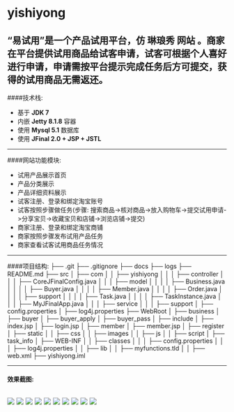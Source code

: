 yishiyong
=========
“易试用”是一个产品试用平台，仿 __琳琅秀__ 网站 。商家在平台提供试用商品给试客申请，试客可根据个人喜好进行申请，申请需按平台提示完成任务后方可提交，获得的试用商品无需返还。
---------

####技术栈: 
* 基于 __JDK 7__
* 内嵌 __Jetty 8.1.8__ 容器
* 使用 __Mysql 5.1__ 数据库
* 使用 __JFinal 2.0 + JSP + JSTL__

---

####网站功能模块: 
* 试用产品展示首页
* 产品分类展示
* 产品详细资料展示
* 试客注册、登录和绑定淘宝账号
* 试客按照步骤做任务(步骤: 搜索商品->核对商品->放入购物车->提交试用申请->分享宝贝->收藏宝贝和店铺->浏览店铺->提交)
* 商家注册、登录和绑定淘宝商铺
* 商家按照步骤发布试用产品任务
* 商家查看试客试用商品任务情况

---

####项目结构:
    ├── .git 
    ├── .gitignore 
    ├── docs 
    ├── logs 
    ├── README.md 
    ├── src 
    │   ├── com 
    │   │   ├── yishiyong
    │   │   │   ├── controller
    │   │   │   ├── CoreJFinalConfig.java
    │   │   │   ├── model
    │   │   │   │   ├── Business.java
    │   │   │   │   ├── Buyer.java
    │   │   │   │   ├── Member.java
    │   │   │   │   ├── Order.java
    │   │   │   │   ├── support
    │   │   │   │   ├── Task.java
    │   │   │   │   ├── TaskInstance.java
    │   │   │   ├── MyJFinalApp.java
    │   │   │   ├── service
    │   │   │   ├── support
    │   ├── config.properties
    │   ├── log4j.properties
    ├── WebRoot
    │   ├── business
    │   ├── buyer
    │   ├── buyer_apply
    │   ├── buyer_pass
    │   ├── include
    │   ├── index.jsp
    │   ├── login.jsp
    │   ├── member
    │   ├── member.jsp
    │   ├── register
    │   ├── static
    │   │   ├── css
    │   │   ├── images
    │   │   ├── js
    │   │   ├── script
    │   ├── task_info
    │   ├── WEB-INF
    │   │   ├── classes
    │   │   │   ├── config.properties
    │   │   │   ├── log4j.properties
    │   │   ├── lib
    │   │   ├── myfunctions.tld
    │   │   ├── web.xml
    ├── yishiyong.iml

---


#### 效果截图:
![](https://raw.githubusercontent.com/coolcooldee/yishiyong/master/WebRoot/demoimages/发布任务3.png)
![](https://raw.githubusercontent.com/coolcooldee/yishiyong/master/WebRoot/demoimages/个人中心1.png)
![](https://raw.githubusercontent.com/coolcooldee/yishiyong/master/WebRoot/demoimages/商家个人中心充值页面.png)
![](https://raw.githubusercontent.com/coolcooldee/yishiyong/master/WebRoot/demoimages/商家绑定店铺.png)
![](https://raw.githubusercontent.com/coolcooldee/yishiyong/master/WebRoot/demoimages/申请试用1.png)
![](https://raw.githubusercontent.com/coolcooldee/yishiyong/master/WebRoot/demoimages/申请试用第3天1.png)
![](https://raw.githubusercontent.com/coolcooldee/yishiyong/master/WebRoot/demoimages/绑定店铺.png)
![](https://raw.githubusercontent.com/coolcooldee/yishiyong/master/WebRoot/demoimages/试客个人中心1.png)
![](https://raw.githubusercontent.com/coolcooldee/yishiyong/master/WebRoot/demoimages/试客绑定买号.png)
![](https://raw.githubusercontent.com/coolcooldee/yishiyong/master/WebRoot/demoimages/试用进展-查看详情1.png)
---